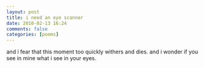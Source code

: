 ```yaml
---
layout: post
title: i need an eye scanner
date: 2010-02-13 16:24
comments: false
categories: [poems]
---
```


and i fear that this moment
too quickly withers and dies.
and i wonder if you see in mine
what i see in your eyes.
